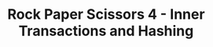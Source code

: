 ---
title: "Rock Paper Scissors 4 - Inner Transactions and Hashing"
description: "Fourth part to building the Rock Paper Scissors game, we now need to be able to determine who the winner of the game was as well as reward the players for winning the game. This video will cover the Inner Transactions and Hashing."
type: "tutorial"
category: "Smart Contract,PyTeal"
difficulty: "Intermediate"
summary: "A series video covering the inner transactions and hashing, to reward the winner"
file_path: ""
image: "https://assets-global.website-files.com/5e39e095596498a8b9624af1/5ffca6e3e0d8ad9231cc2af6_Portfolio-course---final.png"
link: "https://www.youtube.com/watch?v=jH3QWXRzrg4&list=PLpAdAjL5F75CNnmGbz9Dm_k-z5I6Sv9_x&index=12"
status: "open"
---